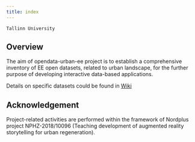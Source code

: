 ```yaml
---
title: index
--- 
```


```
Tallinn University
```
## Overview 

The aim of opendata-urban-ee project is to establish a comprehensive inventory of EE open datasets, related to urban landscape, for the further purpose of developing interactive data-based applications. 

Details on specific datasets could be found in [Wiki](https://github.com/olexandr7/opendata-urban-ee/wiki)

## Acknowledgement

Project-related activities are performed within the framework of Nordplus project NPHZ-2018/10096 (Teaching development of augmented reality storytelling for urban regeneration). 
